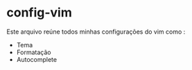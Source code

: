 # config-vim

Este arquivo reúne todos minhas configurações do vim como :

* Tema
* Formatação 
* Autocomplete 
